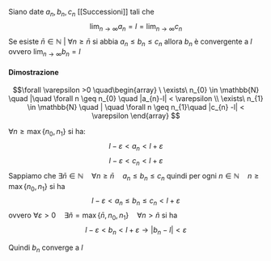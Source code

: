 Siano date $a_{n}, b_{n}, c_{n}$ [[Successioni]]  tali che 
$$\lim_{n \to \infty}{a_{n}}=l=\lim_{n \to \infty}{c_{n}}$$
Se esiste $\bar{n} \in \mathbb{N} \ |\ \forall n \geq\bar{n}$  si abbia $a_{n} \leq b_{n} \leq c_{n}$
allora $b_{n}$ è convergente a $l$ ovvero $\lim_{n \to \infty}{b_{n}}=l$

#### Dimostrazione
$$\forall \varepsilon >0 \quad\begin{array}
\ \exists\  n_{0} \in \mathbb{N} \quad |\quad \forall n \geq n_{0} \quad |a_{n}-l| < \varepsilon \\
\exists\  n_{1} \in \mathbb{N} \quad | \quad \forall n \geq n_{1}\quad |c_{n} -l| < \varepsilon
\end{array}
$$


$\forall n \geq \max\{n_0,n_1\}$ si ha:
$$l-\varepsilon < a_{n}< l+\varepsilon$$$$l-\varepsilon < c_{n}< l+\varepsilon$$
Sappiamo che $\exists \bar{n} \in \mathbb{N} \quad \forall n \geq \bar{n} \quad a_{n}\leq b_{n} \leq c_{n}$ 
quindi per ogni $n\in \mathbb{N} \quad n \geq \max\{n_{0},n_{1}\}$ si ha
$$l-\varepsilon < a_{n} \leq b_{n} \leq c_{n} < l + \varepsilon$$
ovvero $\forall \varepsilon >0 \quad \exists \tilde{n}= \max\{\bar{n},n_{0},n_{1}\} \quad \forall n > \tilde{n}$ si ha
$$l-\varepsilon < b_{n}<l+\varepsilon \rightarrow |b_{n}-l|<\varepsilon$$

Quindi $b_{n}$ converge a $l$


